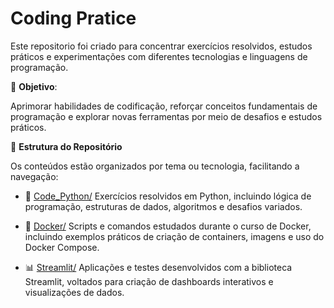 # Coding Pratice

Este repositorio foi criado para concentrar exercícios resolvidos, estudos práticos e experimentações com diferentes tecnologias e linguagens de programação.

🎯 **Objetivo**:

Aprimorar habilidades de codificação, reforçar conceitos fundamentais de programação e explorar novas ferramentas por meio de desafios e estudos práticos.

📁 **Estrutura do Repositório**

Os conteúdos estão organizados por tema ou tecnologia, facilitando a navegação:

* 🐍 [Code_Python/](https://github.com/anamariapego/coding-pratice/tree/main/Python)
Exercícios resolvidos em Python, incluindo lógica de programação, estruturas de dados, algoritmos e desafios variados.

* 🐳 [Docker/](https://github.com/anamariapego/coding-pratice/tree/main/Docker)
Scripts e comandos estudados durante o curso de Docker, incluindo exemplos práticos de criação de containers, imagens e uso do Docker Compose.

* 📊 [Streamlit/](https://github.com/anamariapego/coding-pratice/tree/main/Streamlit)
Aplicações e testes desenvolvidos com a biblioteca Streamlit, voltados para criação de dashboards interativos e visualizações de dados.
